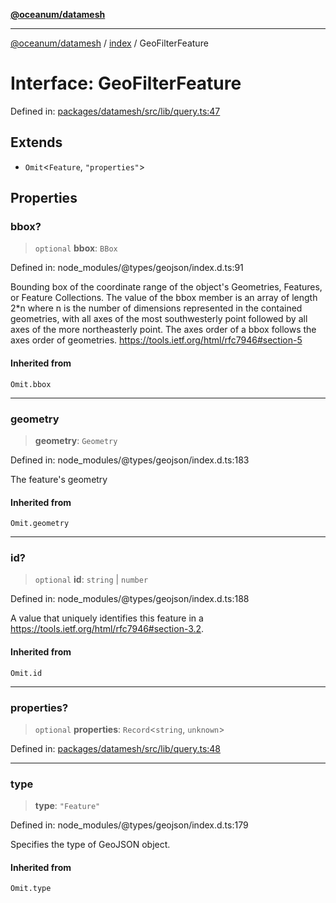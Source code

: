 [**@oceanum/datamesh**](../../README.md)

***

[@oceanum/datamesh](../../README.md) / [index](../README.md) / GeoFilterFeature

# Interface: GeoFilterFeature

Defined in: [packages/datamesh/src/lib/query.ts:47](https://github.com/oceanum-io/oceanum-js/blob/3690a65f9299651d3a3a5e315b93a4a92e341aa0/packages/datamesh/src/lib/query.ts#L47)

## Extends

- `Omit`\<`Feature`, `"properties"`\>

## Properties

### bbox?

> `optional` **bbox**: `BBox`

Defined in: node\_modules/@types/geojson/index.d.ts:91

Bounding box of the coordinate range of the object's Geometries, Features, or Feature Collections.
The value of the bbox member is an array of length 2*n where n is the number of dimensions
represented in the contained geometries, with all axes of the most southwesterly point
followed by all axes of the more northeasterly point.
The axes order of a bbox follows the axes order of geometries.
https://tools.ietf.org/html/rfc7946#section-5

#### Inherited from

`Omit.bbox`

***

### geometry

> **geometry**: `Geometry`

Defined in: node\_modules/@types/geojson/index.d.ts:183

The feature's geometry

#### Inherited from

`Omit.geometry`

***

### id?

> `optional` **id**: `string` \| `number`

Defined in: node\_modules/@types/geojson/index.d.ts:188

A value that uniquely identifies this feature in a
https://tools.ietf.org/html/rfc7946#section-3.2.

#### Inherited from

`Omit.id`

***

### properties?

> `optional` **properties**: `Record`\<`string`, `unknown`\>

Defined in: [packages/datamesh/src/lib/query.ts:48](https://github.com/oceanum-io/oceanum-js/blob/3690a65f9299651d3a3a5e315b93a4a92e341aa0/packages/datamesh/src/lib/query.ts#L48)

***

### type

> **type**: `"Feature"`

Defined in: node\_modules/@types/geojson/index.d.ts:179

Specifies the type of GeoJSON object.

#### Inherited from

`Omit.type`
